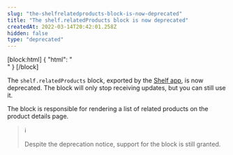 ```yaml
---
slug: "the-shelfrelatedproducts-block-is-now-deprecated"
title: "The shelf.relatedProducts block is now deprecated"
createdAt: 2022-03-14T20:42:01.258Z
hidden: false
type: "deprecated"
---
```


[block:html]
{
  "html": "<br>"
}
[/block]

The `shelf.relatedProducts` block, exported by the [Shelf app](https://developers.vtex.com/vtex-developer-docs/docs/vtex-shelf), is now deprecated. The block will only stop receiving updates, but you can still use it. 

The block is responsible for rendering a list of related products on the product details page.

> ℹ️
>
> Despite the deprecation notice, support for the block is still granted.